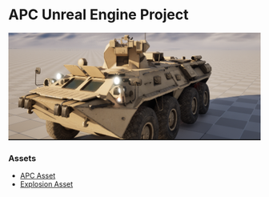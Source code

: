 # APC Unreal Engine Project 

![APC](apc.png)

### Assets

- [APC Asset](https://www.fab.com/listings/fe642fdd-c5bc-4e7d-bcc2-6bc0d43c1be5)
- [Explosion Asset](https://www.fab.com/listings/a48b3fa2-2ebf-42c2-8892-fa20a1eff289)
